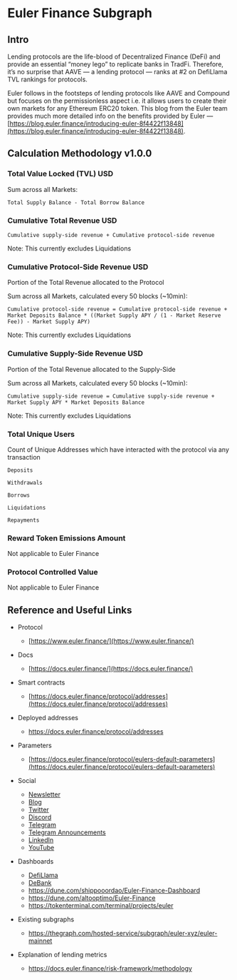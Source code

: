 # Euler Finance Subgraph

## Intro

Lending protocols are the life-blood of Decentralized Finance (DeFi) and provide an essential “money lego” to replicate banks in TradFi. Therefore, it’s no surprise that AAVE — a lending protocol — ranks at #2 on DefiLlama TVL rankings for protocols. 

Euler follows in the footsteps of lending protocols like AAVE and Compound but focuses on the permissionless aspect i.e. it allows users to create their own markets for any Ethereum ERC20 token. This blog from the Euler team provides much more detailed info on the benefits provided by Euler — [https://blog.euler.finance/introducing-euler-8f4422f13848](https://blog.euler.finance/introducing-euler-8f4422f13848). 


## Calculation Methodology v1.0.0

### Total Value Locked (TVL) USD

Sum across all Markets:

`Total Supply Balance - Total Borrow Balance`

### Cumulative Total Revenue USD

`Cumulative supply-side revenue + Cumulative protocol-side revenue`

Note: This currently excludes Liquidations

### Cumulative Protocol-Side Revenue USD

Portion of the Total Revenue allocated to the Protocol

Sum across all Markets, calculated every 50 blocks (~10min):

`Cumulative protocol-side revenue = Cumulative protocol-side revenue + Market Deposits Balance * ((Market Supply APY / (1 - Market Reserve Fee)) - Market Supply APY)`

Note: This currently excludes Liquidations

### Cumulative Supply-Side Revenue USD

Portion of the Total Revenue allocated to the Supply-Side

Sum across all Markets, calculated every 50 blocks (~10min):

`Cumulative supply-side revenue = Cumulative supply-side revenue + Market Supply APY * Market Deposits Balance`

Note: This currently excludes Liquidations

### Total Unique Users

Count of Unique Addresses which have interacted with the protocol via any transaction

`Deposits`

`Withdrawals`

`Borrows`

`Liquidations`

`Repayments`

### Reward Token Emissions Amount

Not applicable to Euler Finance

### Protocol Controlled Value

Not applicable to Euler Finance

## Reference and Useful Links



* Protocol
    * [https://www.euler.finance/](https://www.euler.finance/) 
* Docs
    * [https://docs.euler.finance/](https://docs.euler.finance/) 
* Smart contracts
    * [https://docs.euler.finance/protocol/addresses](https://docs.euler.finance/protocol/addresses) 

* Deployed addresses
    * https://docs.euler.finance/protocol/addresses
* Parameters
    * [https://docs.euler.finance/protocol/eulers-default-parameters](https://docs.euler.finance/protocol/eulers-default-parameters)  
* Social
    * [Newsletter](https://newsletter.euler.finance/)
    * [Blog](https://blog.euler.finance/)
    * [Twitter](https://twitter.com/eulerfinance)
    * [Discord](https://t.co/yqSIrrJfWi?amp=1)
    * [Telegram](https://t.me/eulerfinance_official)
    * [Telegram Announcements](https://t.me/eulerfinance)
    * [LinkedIn](https://www.linkedin.com/company/euler-xyz/)
    * [YouTube](https://www.youtube.com/channel/UCoeP9dvbKoL17nqkNnUJBkg)
* Dashboards
    * [DefiLlama](https://defillama.com/protocol/euler)
    * [DeBank](https://debank.com/projects/euler)
    * https://dune.com/shippooordao/Euler-Finance-Dashboard
    * https://dune.com/altooptimo/Euler-Finance
    * https://tokenterminal.com/terminal/projects/euler
* Existing subgraphs
    * https://thegraph.com/hosted-service/subgraph/euler-xyz/euler-mainnet
* Explanation of lending metrics
    * https://docs.euler.finance/risk-framework/methodology
